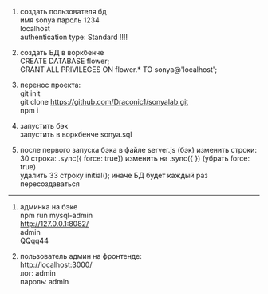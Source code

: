 1. создать пользователя бд  
  имя sonya 
  пароль 1234   
  localhost  
  authentication type: Standard !!!!

2. создать БД в воркбенче  
  CREATE DATABASE flower;  
  GRANT ALL PRIVILEGES ON flower.* TO sonya@'localhost';  

3. перенос проекта:  
  git init  
  git clone https://github.com/Draconic1/sonyalab.git  
  npm i  

4. запустить бэк  
  запустить в воркбенче sonya.sql  
 
5. после первого запуска бэка в файле server.js (бэк)  изменить строки:  
  30 строка: .sync({ force: true}) изменить на  .sync({ })    (убрать force: true)  
  удалить 33 строку  initial();
  иначе БД будет каждый раз пересоздаваться

______________________________

1. админка на бэке  
  npm run mysql-admin  
  http://127.0.0.1:8082/  
  admin  
  QQqq44 

2. пользователь админ на фронтенде:  
  http://localhost:3000/  
  лог: admin  
  пароль: admin  
